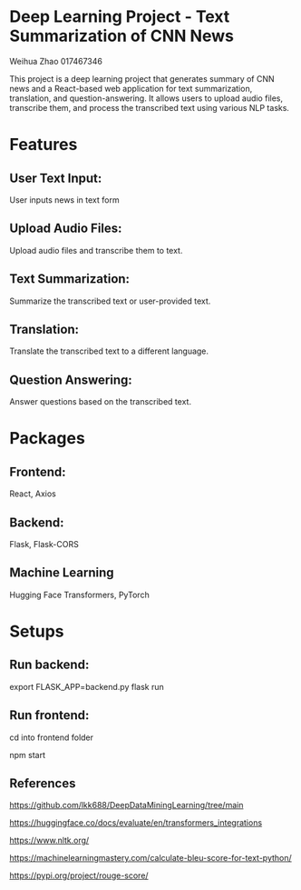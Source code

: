 # Deep Learning Project - Text Summarization of CNN News
Weihua Zhao 017467346

This project is a deep learning project that generates summary of CNN news and a React-based web application for text summarization, translation, and question-answering. It allows users to upload audio files, transcribe them, and process the transcribed text using various NLP tasks.

# Features

## User Text Input:
User inputs news in text form
## Upload Audio Files: 
Upload audio files and transcribe them to text.
## Text Summarization: 
Summarize the transcribed text or user-provided text.
## Translation: 
Translate the transcribed text to a different language.
## Question Answering: 
Answer questions based on the transcribed text.


# Packages

## Frontend: 
React, Axios

## Backend: 
Flask, Flask-CORS

## Machine Learning 
Hugging Face Transformers, PyTorch


# Setups

## Run backend:
export FLASK_APP=backend.py 
flask run

## Run frontend:
cd into frontend folder

npm start

## References

https://github.com/lkk688/DeepDataMiningLearning/tree/main

https://huggingface.co/docs/evaluate/en/transformers_integrations

https://www.nltk.org/

https://machinelearningmastery.com/calculate-bleu-score-for-text-python/

https://pypi.org/project/rouge-score/





